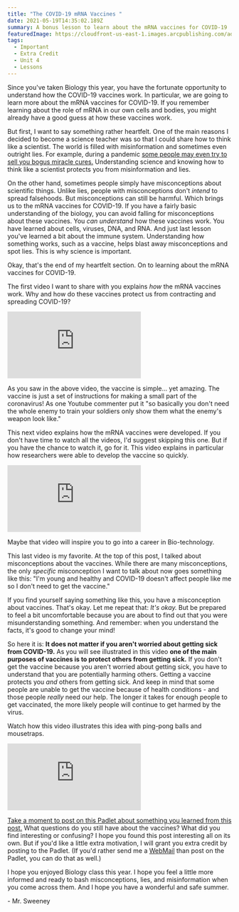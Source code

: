 ```yaml
---
title: "The COVID-19 mRNA Vaccines "
date: 2021-05-19T14:35:02.189Z
summary: A bonus lesson to learn about the mRNA vaccines for COVID-19
featuredImage: https://cloudfront-us-east-1.images.arcpublishing.com/advancelocal/TD3NFV7XVNCOLIBFH7PDHWKGPQ.png
tags:
  - Important
  - Extra Credit
  - Unit 4
  - Lessons
---
```

Since you've taken Biology this year, you have the fortunate opportunity to understand how the COVID-19 vaccines work. In particular, we are going to learn more about the mRNA vaccines for COVID-19. If you remember learning about the role of mRNA in our own cells and bodies, you might already have a good guess at how these vaccines work.

But first, I want to say something rather heartfelt. One of the main reasons I decided to become a science teacher was so that I could share how to think like a scientist. The world is filled with misinformation and sometimes even outright lies. For example, during a pandemic [some people may even try to sell you bogus miracle cures.](https://www.webmd.com/lung/news/20200730/fda-warns-of-silver-other-bogus-covid-cures) Understanding science and knowing how to think like a scientist protects you from misinformation and lies.

On the other hand, sometimes people simply have misconceptions about scientific things. Unlike lies, people with misconceptions don't *intend* to spread falsehoods. But misconceptions can still be harmful. Which brings us to the mRNA vaccines for COVID-19. If you have a fairly basic understanding of the biology, you can avoid falling for misconceptions about these vaccines. You *can understand* how these vaccines work. You have learned about cells, viruses, DNA, and RNA. And just last lesson you've learned a bit about the immune system. Understanding how something works, such as a vaccine, helps blast away misconceptions and spot lies. This is why science is important.

Okay, that's the end of my heartfelt section. On to learning about the mRNA vaccines for COVID-19.

The first video I want to share with you explains *how* the mRNA vaccines work. Why and how do these vaccines protect us from contracting and spreading COVID-19?

<div class="youtube-container"><iframe class="responsive-iframe" src="https://www.youtube.com/embed/z0kfdZ8o_j4" frameborder="0" allow="accelerometer; autoplay; clipboard-write; encrypted-media; gyroscope; picture-in-picture" allowfullscreen></iframe></div>

As you saw in the above video, the vaccine is simple... yet amazing. The vaccine is just a set of instructions for making a small part of the coronavirus! As one Youtube commenter put it "so basically you don't need the whole enemy to train your soldiers only show them what the enemy's weapon look like."

This next video explains how the mRNA vaccines were developed. If you don't have time to watch all the videos, I'd suggest skipping this one. But if you have the chance to watch it, go for it. This video explains in particular how researchers were able to develop the vaccine so quickly.

<div class="youtube-container"><iframe class="responsive-iframe" src="https://www.youtube.com/embed/-92HQA0GcI8" frameborder="0" allow="accelerometer; autoplay; clipboard-write; encrypted-media; gyroscope; picture-in-picture" allowfullscreen></iframe></div>

Maybe that video will inspire you to go into a career in Bio-technology. 

This last video is my favorite. At the top of this post, I talked about misconceptions about the vaccines. While there are many misconceptions, the only *specific* misconception I want to talk about now goes something like this: "I'm young and healthy and COVID-19 doesn't affect people like me so I don't need to get the vaccine."

If you find yourself saying something like this, you have a misconception about vaccines. That's okay. Let me repeat that: *It's okay.* But be prepared to feel a bit uncomfortable because you are about to find out that you were misunderstanding something. And remember: when you understand the facts, it's good to change your mind!

So here it is: **It does not matter if you aren't worried about getting sick from COVID-19.** As you will see illustrated in this video **one of the main purposes of vaccines is to protect others from getting sick.** If you don't get the vaccine because you aren't worried about getting sick, you have to understand that you are potentially harming others. Getting a vaccine protects you *and* others from getting sick. And keep in mind that some people are unable to get the vaccine because of health conditions - and those people *really* need our help. The longer it takes for enough people to get vaccinated, the more likely people will continue to get harmed by the virus.

Watch how this video illustrates this idea with ping-pong balls and mousetraps.

<div class="youtube-container"><iframe class="responsive-iframe" src="https://www.youtube.com/embed/Et_J8_x4qBs" frameborder="0" allow="accelerometer; autoplay; clipboard-write; encrypted-media; gyroscope; picture-in-picture" allowfullscreen></iframe></div>

[Take a moment to post on this Padlet about something you learned from this post.](https://padlet.com/MNCA/wjlmsbqlbc4pa5ap) What questions do you still have about the vaccines? What did you find interesting or confusing? I hope you found this post interesting all on its own. But if you'd like a little extra motivation, I will grant you extra credit by posting to the Padlet. (If you'd rather send me a [WebMail](https://www.connexus.com/webmail?hideHeader=true/#/composemessage?idWebuser=2786770) than post on the Padlet, you can do that as well.)

I hope you enjoyed Biology class this year. I hope you feel a little more informed and ready to bash misconceptions, lies, and misinformation when you come across them. And I hope you have a wonderful and safe summer.

\- Mr. Sweeney